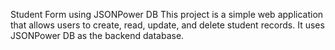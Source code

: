 Student Form using JSONPower DB
This project is a simple web application that allows users to create, read, update, and delete student records. It uses JSONPower DB as the backend database.

